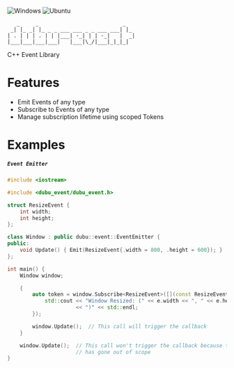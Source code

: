 ![Windows](https://github.com/Husenap/cmake-project-template/workflows/Windows/badge.svg)
![Ubuntu](https://github.com/Husenap/cmake-project-template/workflows/Ubuntu/badge.svg)

```
   _     _                           _   
 _| |_ _| |_ _ _ ___ ___ _ _ ___ ___| |_ 
| . | | | . | | |___| -_| | | -_|   |  _|
|___|___|___|___|   |___|\_/|___|_|_|_|  
```

C++ Event Library

# Features

* Emit Events of any type
* Subscribe to Events of any type
* Manage subscription lifetime using scoped Tokens

# Examples

##### **`Event Emitter`**
```cpp
#include <iostream>

#include <dubu_event/dubu_event.h>

struct ResizeEvent {
	int width;
	int height;
};

class Window : public dubu::event::EventEmitter {
public:
	void Update() { Emit(ResizeEvent{.width = 800, .height = 600}); }
};

int main() {
	Window window;

	{
		auto token = window.Subscribe<ResizeEvent>([](const ResizeEvent& e) {
			std::cout << "Window Resized: (" << e.width << ", " << e.height
			          << ")" << std::endl;
		});

		window.Update();  // This call will trigger the callback
	}

	window.Update();  // This call won't trigger the callback because the token
	                  // has gone out of scope
}
```